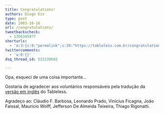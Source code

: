 ```yaml
---
title: Congratulations!
authors: Diego Eis
type: post
date: 2003-10-16
url: /congratulations/
tweetbackscheck:
  - 1356345977
shorturls:
  - 'a:3:{s:9:"permalink";s:39:"https://tableless.com.br/congratulations";s:7:"tinyurl";s:26:"https://tinyurl.com/3bczetm";s:4:"isgd";s:19:"https://is.gd/UgYB4J";}'
twittercomments:
  - 'a:0:{}'
dsq_thread_id: 532239682

---
```

Opa, esqueci de uma coisa importante&#8230;
              
Gostaria de agradecer aos voluntários responsáveis pela tradução da [versão em inglês][1] do Tableless.
              
Agradeço ao: Cláudio F. Barbosa, Leonardo Prado, Vinícius Ficagna, João Faissal, Mauricio Wolff, Jefferson De Almeida Teixeira, Thiago Rigonatti.

 [1]: https://tableless.com.br/eng/